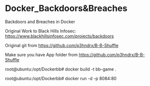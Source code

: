 # Docker_Backdoors&Breaches
Backdoors and Breaches in Docker

Original Work to Black Hills Infosec: https://www.blackhillsinfosec.com/projects/backdoors

Original git from https://github.com/p3hndrx/B-B-Shuffle

Make sure you have App folder from https://github.com/p3hndrx/B-B-Shuffle

root@ubuntu:/opt/Dockerbb# docker build -t bb-game .

root@ubuntu:/opt/Dockerbb# docker run -d -p 8084:80 <IMAGE ID>
